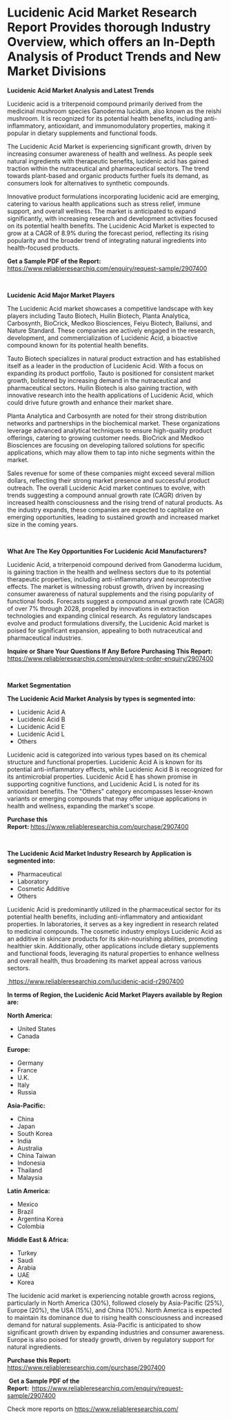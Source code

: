 <p><h1>Lucidenic Acid Market Research Report Provides thorough Industry Overview, which offers an In-Depth Analysis of Product Trends and New Market Divisions</h1></p><p><strong>Lucidenic Acid Market Analysis and Latest Trends</strong></p>
<p><p>Lucidenic acid is a triterpenoid compound primarily derived from the medicinal mushroom species Ganoderma lucidum, also known as the reishi mushroom. It is recognized for its potential health benefits, including anti-inflammatory, antioxidant, and immunomodulatory properties, making it popular in dietary supplements and functional foods.</p><p>The Lucidenic Acid Market is experiencing significant growth, driven by increasing consumer awareness of health and wellness. As people seek natural ingredients with therapeutic benefits, lucidenic acid has gained traction within the nutraceutical and pharmaceutical sectors. The trend towards plant-based and organic products further fuels its demand, as consumers look for alternatives to synthetic compounds.</p><p>Innovative product formulations incorporating lucidenic acid are emerging, catering to various health applications such as stress relief, immune support, and overall wellness. The market is anticipated to expand significantly, with increasing research and development activities focused on its potential health benefits. The Lucidenic Acid Market is expected to grow at a CAGR of 8.9% during the forecast period, reflecting its rising popularity and the broader trend of integrating natural ingredients into health-focused products.</p></p>
<p><strong>Get a Sample PDF of the Report:&nbsp;</strong> <a href="https://www.reliableresearchiq.com/enquiry/request-sample/2907400?utm_campaign=3180&utm_medium=2&utm_source=Github&utm_content=ia&utm_term=12032025&utm_id=lucidenic-acid">https://www.reliableresearchiq.com/enquiry/request-sample/2907400</a></p>
<p>&nbsp;</p>
<p><strong>Lucidenic Acid Major Market Players</strong></p>
<p><p>The Lucidenic Acid market showcases a competitive landscape with key players including Tauto Biotech, Huilin Biotech, Planta Analytica, Carbosynth, BioCrick, Medkoo Biosciences, Feiyu Biotech, Bailunsi, and Nature Standard. These companies are actively engaged in the research, development, and commercialization of Lucidenic Acid, a bioactive compound known for its potential health benefits.</p><p>Tauto Biotech specializes in natural product extraction and has established itself as a leader in the production of Lucidenic Acid. With a focus on expanding its product portfolio, Tauto is positioned for consistent market growth, bolstered by increasing demand in the nutraceutical and pharmaceutical sectors. Huilin Biotech is also gaining traction, with innovative research into the health applications of Lucidenic Acid, which could drive future growth and enhance their market share.</p><p>Planta Analytica and Carbosynth are noted for their strong distribution networks and partnerships in the biochemical market. These organizations leverage advanced analytical techniques to ensure high-quality product offerings, catering to growing customer needs. BioCrick and Medkoo Biosciences are focusing on developing tailored solutions for specific applications, which may allow them to tap into niche segments within the market.</p><p>Sales revenue for some of these companies might exceed several million dollars, reflecting their strong market presence and successful product outreach. The overall Lucidenic Acid market continues to evolve, with trends suggesting a compound annual growth rate (CAGR) driven by increased health consciousness and the rising trend of natural products. As the industry expands, these companies are expected to capitalize on emerging opportunities, leading to sustained growth and increased market size in the coming years.</p></p>
<p>&nbsp;</p>
<p><strong>What Are The Key Opportunities For Lucidenic Acid Manufacturers?</strong></p>
<p><p>Lucidenic Acid, a triterpenoid compound derived from Ganoderma lucidum, is gaining traction in the health and wellness sectors due to its potential therapeutic properties, including anti-inflammatory and neuroprotective effects. The market is witnessing robust growth, driven by increasing consumer awareness of natural supplements and the rising popularity of functional foods. Forecasts suggest a compound annual growth rate (CAGR) of over 7% through 2028, propelled by innovations in extraction technologies and expanding clinical research. As regulatory landscapes evolve and product formulations diversify, the Lucidenic Acid market is poised for significant expansion, appealing to both nutraceutical and pharmaceutical industries.</p></p>
<p><strong>Inquire or Share Your Questions If Any Before Purchasing This Report:</strong> <a href="https://www.reliableresearchiq.com/enquiry/pre-order-enquiry/2907400?utm_campaign=3180&utm_medium=2&utm_source=Github&utm_content=ia&utm_term=12032025&utm_id=lucidenic-acid">https://www.reliableresearchiq.com/enquiry/pre-order-enquiry/2907400</a></p>
<p>&nbsp;</p>
<p><strong>Market Segmentation</strong></p>
<p><strong>The Lucidenic Acid Market Analysis by types is segmented into:</strong></p>
<p><ul><li>Lucidenic Acid A</li><li>Lucidenic Acid B</li><li>Lucidenic Acid E</li><li>Lucidenic Acid L</li><li>Others</li></ul></p>
<p><p>Lucidenic acid is categorized into various types based on its chemical structure and functional properties. Lucidenic Acid A is known for its potential anti-inflammatory effects, while Lucidenic Acid B is recognized for its antimicrobial properties. Lucidenic Acid E has shown promise in supporting cognitive functions, and Lucidenic Acid L is noted for its antioxidant benefits. The "Others" category encompasses lesser-known variants or emerging compounds that may offer unique applications in health and wellness, expanding the market's scope.</p></p>
<p><strong>Purchase this Report:&nbsp;</strong><a href="https://www.reliableresearchiq.com/purchase/2907400?utm_campaign=3180&utm_medium=2&utm_source=Github&utm_content=ia&utm_term=12032025&utm_id=lucidenic-acid">https://www.reliableresearchiq.com/purchase/2907400</a></p>
<p>&nbsp;</p>
<p><strong>The Lucidenic Acid Market Industry Research by Application is segmented into:</strong></p>
<p><ul><li>Pharmaceutical</li><li>Laboratory</li><li>Cosmetic Additive</li><li>Others</li></ul></p>
<p><p>Lucidenic Acid is predominantly utilized in the pharmaceutical sector for its potential health benefits, including anti-inflammatory and antioxidant properties. In laboratories, it serves as a key ingredient in research related to medicinal compounds. The cosmetic industry employs Lucidenic Acid as an additive in skincare products for its skin-nourishing abilities, promoting healthier skin. Additionally, other applications include dietary supplements and functional foods, leveraging its natural properties to enhance wellness and overall health, thus broadening its market appeal across various sectors.</p></p>
<p><a href="https://www.reliableresearchiq.com/lucidenic-acid-r2907400?utm_campaign=3180&utm_medium=2&utm_source=Github&utm_content=ia&utm_term=12032025&utm_id=lucidenic-acid">&nbsp;https://www.reliableresearchiq.com/lucidenic-acid-r2907400</a></p>
<p><strong>In terms of Region, the Lucidenic Acid Market Players available by Region are:</strong></p>
<p>
    <p> <strong> North America: </strong>
        <ul>
            <li>United States</li>
            <li>Canada</li>
        </ul>
        </p> 
    <p> <strong> Europe: </strong>
        <ul>
            <li>Germany</li>
            <li>France</li>
            <li>U.K.</li>
            <li>Italy</li>
            <li>Russia</li>
        </ul>
        </p> 
    <p> <strong> Asia-Pacific: </strong>
        <ul>
            <li>China</li>
            <li>Japan</li>
            <li>South Korea</li>
            <li>India</li>
            <li>Australia</li>
            <li>China Taiwan</li>
            <li>Indonesia</li>
            <li>Thailand</li>
            <li>Malaysia</li>
        </ul>
        </p> 
    <p> <strong> Latin America: </strong>
        <ul>
            <li>Mexico</li>
            <li>Brazil</li>
            <li>Argentina Korea</li>
            <li>Colombia</li>
        </ul>
        </p> 
    <p> <strong> Middle East & Africa: </strong>
        <ul>
            <li>Turkey</li>
            <li>Saudi</li>
            <li>Arabia</li>
            <li>UAE</li>
            <li>Korea</li>
        </ul>
    </p>
    </p>
<p><p>The lucidenic acid market is experiencing notable growth across regions, particularly in North America (30%), followed closely by Asia-Pacific (25%), Europe (20%), the USA (15%), and China (10%). North America is expected to maintain its dominance due to rising health consciousness and increased demand for natural supplements. Asia-Pacific is anticipated to show significant growth driven by expanding industries and consumer awareness. Europe is also poised for steady growth, driven by regulatory support for natural ingredients.</p></p>
<p><strong>Purchase this Report: </strong><a href="https://www.reliableresearchiq.com/purchase/2907400?utm_campaign=3180&utm_medium=2&utm_source=Github&utm_content=ia&utm_term=12032025&utm_id=lucidenic-acid">https://www.reliableresearchiq.com/purchase/2907400</a></p>
<p>&nbsp;<strong>Get a Sample PDF of the Report:&nbsp;&nbsp;</strong><a href="https://www.reliableresearchiq.com/enquiry/request-sample/2907400?utm_campaign=3180&utm_medium=2&utm_source=Github&utm_content=ia&utm_term=12032025&utm_id=lucidenic-acid">https://www.reliableresearchiq.com/enquiry/request-sample/2907400</a></p>
<p><strong></strong></p>
<p>Check more reports on <a href="https://www.reliableresearchiq.com/?utm_campaign=3180&utm_medium=2&utm_source=Github&utm_content=ia&utm_term=12032025&utm_id=lucidenic-acid">https://www.reliableresearchiq.com/</a></p>